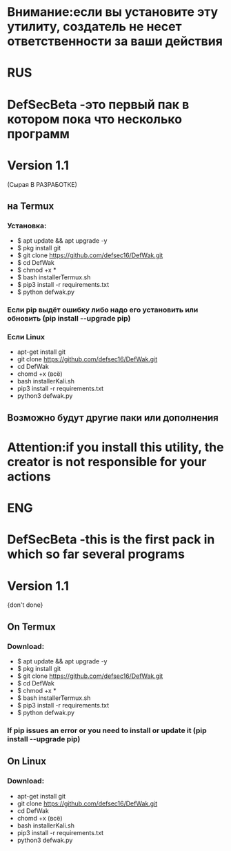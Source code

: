 # Внимание:если вы установите эту утилиту, создатель не несет ответственности за ваши действия
# RUS
# DefSecBeta -это первый пак в котором пока что несколько программ
# Version 1.1
 (Сырая В РАЗРАБОТКЕ)
## на Termux 
### Установка:
+ $ apt update && apt upgrade -y
+ $ pkg install git
+ $ git clone https://github.com/defsec16/DefWak.git
+ $ cd DefWak 
+ $ chmod +x *
+ $ bash installerTermux.sh
+ $ pip3 install -r requirements.txt
+ $ python defwak.py

### Если pip выдёт ошибку либо надо его установить или обновить (pip install --upgrade pip)

### Если Linux 
* apt-get install git
* git clone https://github.com/defsec16/DefWak.git
* cd DefWak
* chomd +x (всё)
* bash installerKali.sh
* pip3 install -r requirements.txt
* python3 defwak.py

## Возможно будут другие паки или дополнения

# Attention:if you install this utility, the creator is not responsible for your actions
# ENG
# DefSecBeta -this is the first pack in which so far several programs
# Version 1.1
{don't done}

## On Termux
### Download:
+ $ apt update && apt upgrade -y
+ $ pkg install git
+ $ git clone https://github.com/defsec16/DefWak.git
+ $ cd DefWak 
+ $ chmod +x *
+ $ bash installerTermux.sh
+ $ pip3 install -r requirements.txt
+ $ python defwak.py
### If pip issues an error or you need to install or update it (pip install --upgrade pip)

## On Linux
### Download:
* apt-get install git
* git clone https://github.com/defsec16/DefWak.git
* cd DefWak
* chomd +x (всё)
* bash installerKali.sh
* pip3 install -r requirements.txt
* python3 defwak.py
